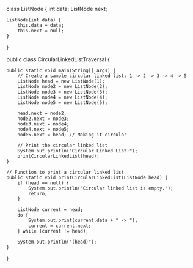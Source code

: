 class ListNode {
    int data;
    ListNode next;

    ListNode(int data) {
        this.data = data;
        this.next = null;
    }
}

public class CircularLinkedListTraversal {

    public static void main(String[] args) {
        // Create a sample circular linked list: 1 -> 2 -> 3 -> 4 -> 5
        ListNode head = new ListNode(1);
        ListNode node2 = new ListNode(2);
        ListNode node3 = new ListNode(3);
        ListNode node4 = new ListNode(4);
        ListNode node5 = new ListNode(5);

        head.next = node2;
        node2.next = node3;
        node3.next = node4;
        node4.next = node5;
        node5.next = head; // Making it circular

        // Print the circular linked list
        System.out.println("Circular Linked List:");
        printCircularLinkedList(head);
    }

    // Function to print a circular linked list
    public static void printCircularLinkedList(ListNode head) {
        if (head == null) {
            System.out.println("Circular linked list is empty.");
            return;
        }

        ListNode current = head;
        do {
            System.out.print(current.data + " -> ");
            current = current.next;
        } while (current != head);

        System.out.println("(head)");
    }
}
